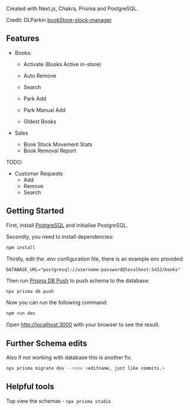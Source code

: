Created with Next.js, Chakra, Prisma and PostgreSQL.

Credit: DLParkin [bookStore-stock-manager](https://github.com/DLParkin/bookStore-stock-manager)

## Features

- Books:

  - Activate (Books Active in-store)
  - Auto Remove
  - Search

  - Park Add
  - Park Manual Add
  - Oldest Books

- Sales
  - Book Stock Movement Stats
  - Book Removal Report

TODO:

- Customer Requests
  - Add
  - Remove
  - Search

## Getting Started

First, install [PostgreSQL](https://www.postgresql.org/) and initialise PostgreSQL.

Secondly, you need to install dependencies:

```bash
npm install
```

Thirdly, edit the .env configuration file, there is an example env provided:

```
DATABASE_URL="postgresql://username:password@localhost:5432/books"
```

Then run [Prisma DB Push](https://www.prisma.io/docs/reference/api-reference/command-reference#db-push) to push schema to the database:

```bash
npx prisma db push
```

Now you can run the following command:

```bash
npm run dev
```

Open [http://localhost:3000](http://localhost:3000) with your browser to see the result.

## Further Schema edits

Also if not working with database this is another fix.

```bash
npx prisma migrate dev --name <editname, just like commits.>
```

## Helpful tools

Top view the schemas - `npx prisma studio`
